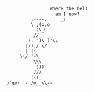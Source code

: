 
                        Where the hell
                          am I now?
                 .----.     _/
                 \_,(o,o
                  .)\_C
                 _//_  __
                /, ')\ )'\\
               |/),/ \/
               | |(
             \(/ '-\
                  \\\
                   )))
                  ///
                 (((_
        b'ger  - /o__\\--